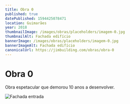 ```yaml
---
title: Obra 0
published: true
datePublished: 1594425078471
location: Guimarães
year: 2018
thumbnailImage: /images/obras/placeholders/imagem-0.jpg
thumbnailAlt: Fachada edifício
bannerImage: /images/obras/placeholders/imagem-0.jpg
bannerImageAlt: Fachada edifício
canonicalUrl: https://jimbuilding.com/obras/obra-0
---
```


# Obra 0

Obra espetacular que demorou 10 anos a desenvolver.

![Fachada entrada](/images/obras/placeholders/imagem-0.jpg 'Fachada entrada')
